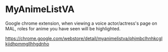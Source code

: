 # MyAnimeListVA

Google chrome extension, when viewing a voice actor/actress's page on MAL, roles for anime you have seen will be highlighted. 

https://chrome.google.com/webstore/detail/myanimelistva/phjmbclhnhkcglkjidhpmmgllhhgdnho
